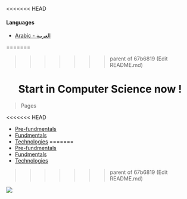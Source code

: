 <<<<<<< HEAD
#### Languages

- [Arabic - العربية](./pages/ar/index)

=======
>>>>>>> parent of 67b6819 (Edit README.md)
<h1 align='center'>Start in Computer Science now !
</h1>

> Pages

<<<<<<< HEAD
- [Pre-fundmentals](./pages/en/pre-fundamentals)
- [Fundmentals](./pages/en/fundamentals)
- [Technologies](./pages/en/technologies)
=======
- [Pre-fundmentals](./pages/pre-fundamentals.md)
- [Fundmentals](./pages/fundamentals.md)
- [Technologies](./pages/technologies.md)
>>>>>>> parent of 67b6819 (Edit README.md)

<a href="https://hits.seeyoufarm.com"><img src="https://hits.seeyoufarm.com/api/count/incr/badge.svg?url=https%3A%2F%2Fzelakolase.github.io%2FCSFundamentals.github.io%2F&count_bg=%2379C83D&title_bg=%23555555&icon=&icon_color=%23E7E7E7&title=Page+Views&edge_flat=true"/></a>
